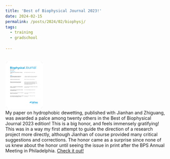 ```yaml
---
title: 'Best of Biophysical Journal 2023!'
date: 2024-02-15
permalink: /posts/2024/02/biophysj/
tags:
  - training
  - gradschool

---
```


<br/><img src="/images/biophysj_best_of_2023_2.pdf" height="150" /><br>
My paper on hydrophobic dewetting, published with Jianhan and Zhiguang, was awarded a palce among twenty others in the Best of Biophysical Journal 2023 edition! This is a big honor, and feels immensely gratifying! This was in a way my first attempt to guide the direction of a research project more directly, although Jianhan of course provided many critical suggestions and corrections. The honor came as a surprise since none of us knew about the honor until seeing the issue in print after the BPS Annual Meeting in Philadelphia. [Check it out!](https://biophysical-journal-bestof2023.elsevierdigitaledition.com/?submissionGuid=5f92558b-fb04-46e7-90f7-51d558aebfd7)
